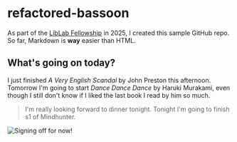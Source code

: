 # refactored-bassoon 
As part of the [LibLab Fellowship](https://liblab.swarthmore.edu/) in 2025, I created this sample GitHub repo.
So far, Markdown is **way** easier than HTML. 

## What's going on today?
I just finished *A Very English Scandal* by John Preston this afternoon. Tomorrow I'm going to start *Dance Dance Dance* by Haruki Murakami, even though I still don't know if I liked the last book I read by him so much.
> I'm really looking forward to dinner tonight.
Tonight I'm going to finish s1 of Mindhunter.

![Signing off for now!](ac.png)
